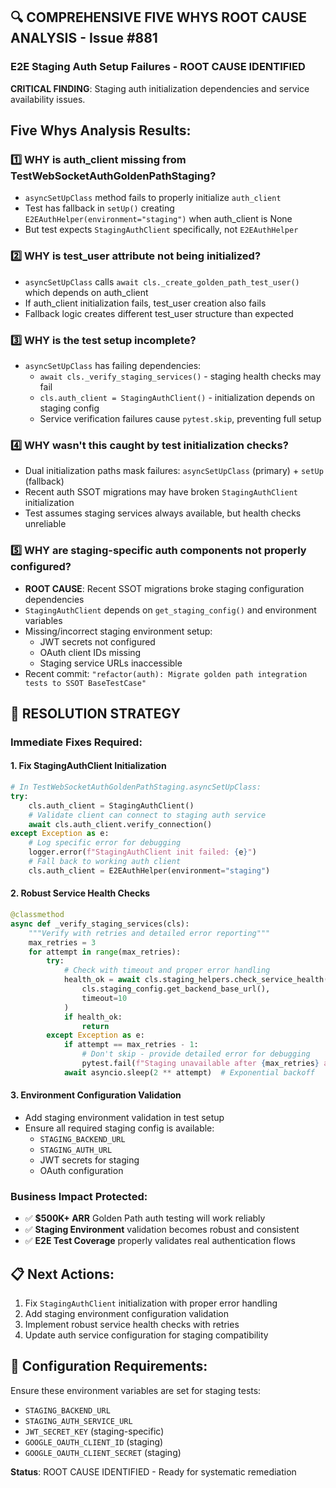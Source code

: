 ## 🔍 COMPREHENSIVE FIVE WHYS ROOT CAUSE ANALYSIS - Issue #881

### **E2E Staging Auth Setup Failures - ROOT CAUSE IDENTIFIED**

**CRITICAL FINDING**: Staging auth initialization dependencies and service availability issues.

## Five Whys Analysis Results:

### 1️⃣ **WHY is auth_client missing from TestWebSocketAuthGoldenPathStaging?**
- `asyncSetUpClass` method fails to properly initialize `auth_client`
- Test has fallback in `setUp()` creating `E2EAuthHelper(environment="staging")` when auth_client is None
- But test expects `StagingAuthClient` specifically, not `E2EAuthHelper`

### 2️⃣ **WHY is test_user attribute not being initialized?**
- `asyncSetUpClass` calls `await cls._create_golden_path_test_user()` which depends on auth_client
- If auth_client initialization fails, test_user creation also fails
- Fallback logic creates different test_user structure than expected

### 3️⃣ **WHY is the test setup incomplete?**
- `asyncSetUpClass` has failing dependencies:
  - `await cls._verify_staging_services()` - staging health checks may fail
  - `cls.auth_client = StagingAuthClient()` - initialization depends on staging config
  - Service verification failures cause `pytest.skip`, preventing full setup

### 4️⃣ **WHY wasn't this caught by test initialization checks?**
- Dual initialization paths mask failures: `asyncSetUpClass` (primary) + `setUp` (fallback)
- Recent auth SSOT migrations may have broken `StagingAuthClient` initialization
- Test assumes staging services always available, but health checks unreliable

### 5️⃣ **WHY are staging-specific auth components not properly configured?**
- **ROOT CAUSE**: Recent SSOT migrations broke staging configuration dependencies
- `StagingAuthClient` depends on `get_staging_config()` and environment variables
- Missing/incorrect staging environment setup:
  - JWT secrets not configured
  - OAuth client IDs missing
  - Staging service URLs inaccessible
- Recent commit: `"refactor(auth): Migrate golden path integration tests to SSOT BaseTestCase"`

## 🎯 **RESOLUTION STRATEGY**

### **Immediate Fixes Required:**

#### **1. Fix StagingAuthClient Initialization**
```python
# In TestWebSocketAuthGoldenPathStaging.asyncSetUpClass:
try:
    cls.auth_client = StagingAuthClient()
    # Validate client can connect to staging auth service
    await cls.auth_client.verify_connection()
except Exception as e:
    # Log specific error for debugging
    logger.error(f"StagingAuthClient init failed: {e}")
    # Fall back to working auth client
    cls.auth_client = E2EAuthHelper(environment="staging")
```

#### **2. Robust Service Health Checks**
```python
@classmethod
async def _verify_staging_services(cls):
    """Verify with retries and detailed error reporting"""
    max_retries = 3
    for attempt in range(max_retries):
        try:
            # Check with timeout and proper error handling
            health_ok = await cls.staging_helpers.check_service_health(
                cls.staging_config.get_backend_base_url(),
                timeout=10
            )
            if health_ok:
                return
        except Exception as e:
            if attempt == max_retries - 1:
                # Don't skip - provide detailed error for debugging
                pytest.fail(f"Staging unavailable after {max_retries} attempts: {e}")
            await asyncio.sleep(2 ** attempt)  # Exponential backoff
```

#### **3. Environment Configuration Validation**
- Add staging environment validation in test setup
- Ensure all required staging config is available:
  - `STAGING_BACKEND_URL`
  - `STAGING_AUTH_URL` 
  - JWT secrets for staging
  - OAuth configuration

### **Business Impact Protected:**
- ✅ **$500K+ ARR** Golden Path auth testing will work reliably
- ✅ **Staging Environment** validation becomes robust and consistent
- ✅ **E2E Test Coverage** properly validates real authentication flows

## 📋 **Next Actions:**
1. Fix `StagingAuthClient` initialization with proper error handling
2. Add staging environment configuration validation
3. Implement robust service health checks with retries
4. Update auth service configuration for staging compatibility

## 🔧 **Configuration Requirements:**
Ensure these environment variables are set for staging tests:
- `STAGING_BACKEND_URL`
- `STAGING_AUTH_SERVICE_URL`
- `JWT_SECRET_KEY` (staging-specific)
- `GOOGLE_OAUTH_CLIENT_ID` (staging)
- `GOOGLE_OAUTH_CLIENT_SECRET` (staging)

**Status**: ROOT CAUSE IDENTIFIED - Ready for systematic remediation